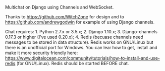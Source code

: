 Multichat on Django using Channels and WebSocket.

Thanks to https://github.com/WitchZone for design and to https://github.com/andrewgodwin for example of using Django channels.

Chat requires:
	1. Python 2.7.x or 3.5.x;
	2. Django 1.10.x;
	3. Django-channels 0.17.3 or higher (I've used 0.20.x);
	4. Redis (becuase channels need messages to be stored in data structure). Redis works on GNU\Linux but there is an unofficial port for Windows. You can lear how to get, install and make it more security friendly here: https://www.digitalocean.com/community/tutorials/how-to-install-and-use-redis (for GNU\Linux). Redis should be started BEFORE chat.
